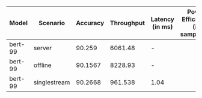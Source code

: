 | Model   | Scenario     |   Accuracy |   Throughput | Latency (in ms)   | Power Efficiency (in samples/J)   | TEST01   | TEST05   |
|---------|--------------|------------|--------------|-------------------|-----------------------------------|----------|----------|
| bert-99 | server       |    90.259  |     6061.48  | -                 |                                   | passed   | passed   |
| bert-99 | offline      |    90.1567 |     8228.93  | -                 |                                   | passed   | passed   |
| bert-99 | singlestream |    90.2668 |      961.538 | 1.04              |                                   | passed   | passed   |